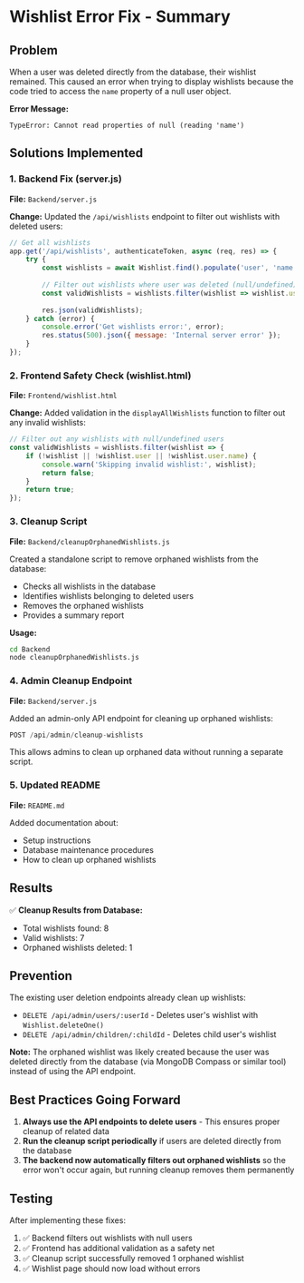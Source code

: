 # Wishlist Error Fix - Summary

## Problem
When a user was deleted directly from the database, their wishlist remained. This caused an error when trying to display wishlists because the code tried to access the `name` property of a null user object.

**Error Message:**
```
TypeError: Cannot read properties of null (reading 'name')
```

## Solutions Implemented

### 1. Backend Fix (server.js)
**File:** `Backend/server.js`

**Change:** Updated the `/api/wishlists` endpoint to filter out wishlists with deleted users:
```javascript
// Get all wishlists
app.get('/api/wishlists', authenticateToken, async (req, res) => {
    try {
        const wishlists = await Wishlist.find().populate('user', 'name email').lean();
        
        // Filter out wishlists where user was deleted (null/undefined)
        const validWishlists = wishlists.filter(wishlist => wishlist.user != null);
        
        res.json(validWishlists);
    } catch (error) {
        console.error('Get wishlists error:', error);
        res.status(500).json({ message: 'Internal server error' });
    }
});
```

### 2. Frontend Safety Check (wishlist.html)
**File:** `Frontend/wishlist.html`

**Change:** Added validation in the `displayAllWishlists` function to filter out any invalid wishlists:
```javascript
// Filter out any wishlists with null/undefined users
const validWishlists = wishlists.filter(wishlist => {
    if (!wishlist || !wishlist.user || !wishlist.user.name) {
        console.warn('Skipping invalid wishlist:', wishlist);
        return false;
    }
    return true;
});
```

### 3. Cleanup Script
**File:** `Backend/cleanupOrphanedWishlists.js`

Created a standalone script to remove orphaned wishlists from the database:
- Checks all wishlists in the database
- Identifies wishlists belonging to deleted users
- Removes the orphaned wishlists
- Provides a summary report

**Usage:**
```bash
cd Backend
node cleanupOrphanedWishlists.js
```

### 4. Admin Cleanup Endpoint
**File:** `Backend/server.js`

Added an admin-only API endpoint for cleaning up orphaned wishlists:
```javascript
POST /api/admin/cleanup-wishlists
```

This allows admins to clean up orphaned data without running a separate script.

### 5. Updated README
**File:** `README.md`

Added documentation about:
- Setup instructions
- Database maintenance procedures
- How to clean up orphaned wishlists

## Results

✅ **Cleanup Results from Database:**
- Total wishlists found: 8
- Valid wishlists: 7
- Orphaned wishlists deleted: 1

## Prevention

The existing user deletion endpoints already clean up wishlists:
- `DELETE /api/admin/users/:userId` - Deletes user's wishlist with `Wishlist.deleteOne()`
- `DELETE /api/admin/children/:childId` - Deletes child user's wishlist

**Note:** The orphaned wishlist was likely created because the user was deleted directly from the database (via MongoDB Compass or similar tool) instead of using the API endpoint.

## Best Practices Going Forward

1. **Always use the API endpoints to delete users** - This ensures proper cleanup of related data
2. **Run the cleanup script periodically** if users are deleted directly from the database
3. **The backend now automatically filters out orphaned wishlists** so the error won't occur again, but running cleanup removes them permanently

## Testing

After implementing these fixes:
1. ✅ Backend filters out wishlists with null users
2. ✅ Frontend has additional validation as a safety net
3. ✅ Cleanup script successfully removed 1 orphaned wishlist
4. ✅ Wishlist page should now load without errors
